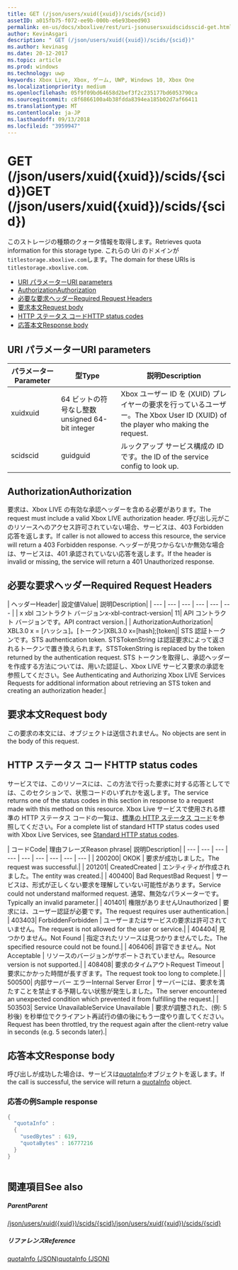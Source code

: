 ```yaml
---
title: GET (/json/users/xuid({xuid})/scids/{scid})
assetID: a015fb75-f072-ee9b-000b-e6e93beed903
permalink: en-us/docs/xboxlive/rest/uri-jsonusersxuidscidsscid-get.html
author: KevinAsgari
description: " GET (/json/users/xuid({xuid})/scids/{scid})"
ms.author: kevinasg
ms.date: 20-12-2017
ms.topic: article
ms.prod: windows
ms.technology: uwp
keywords: Xbox Live, Xbox, ゲーム, UWP, Windows 10, Xbox One
ms.localizationpriority: medium
ms.openlocfilehash: 05f9f09bd64658d2bef3f2c235177bd6053790ca
ms.sourcegitcommit: c8f6866100a4b38fdda8394ea185b02d7af66411
ms.translationtype: MT
ms.contentlocale: ja-JP
ms.lasthandoff: 09/13/2018
ms.locfileid: "3959947"
---
```

# <a name="get-jsonusersxuidxuidscidsscid"></a><span data-ttu-id="240ad-104">GET (/json/users/xuid({xuid})/scids/{scid})</span><span class="sxs-lookup"><span data-stu-id="240ad-104">GET (/json/users/xuid({xuid})/scids/{scid})</span></span>
<span data-ttu-id="240ad-105">このストレージの種類のクォータ情報を取得します。</span><span class="sxs-lookup"><span data-stu-id="240ad-105">Retrieves quota information for this storage type.</span></span> <span data-ttu-id="240ad-106">これらの Uri のドメインが`titlestorage.xboxlive.com`します。</span><span class="sxs-lookup"><span data-stu-id="240ad-106">The domain for these URIs is `titlestorage.xboxlive.com`.</span></span>
 
  * [<span data-ttu-id="240ad-107">URI パラメーター</span><span class="sxs-lookup"><span data-stu-id="240ad-107">URI parameters</span></span>](#ID4EX)
  * [<span data-ttu-id="240ad-108">Authorization</span><span class="sxs-lookup"><span data-stu-id="240ad-108">Authorization</span></span>](#ID4ECB)
  * [<span data-ttu-id="240ad-109">必要な要求ヘッダー</span><span class="sxs-lookup"><span data-stu-id="240ad-109">Required Request Headers</span></span>](#ID4ENB)
  * [<span data-ttu-id="240ad-110">要求本文</span><span class="sxs-lookup"><span data-stu-id="240ad-110">Request body</span></span>](#ID4EWC)
  * [<span data-ttu-id="240ad-111">HTTP ステータス コード</span><span class="sxs-lookup"><span data-stu-id="240ad-111">HTTP status codes</span></span>](#ID4EBD)
  * [<span data-ttu-id="240ad-112">応答本文</span><span class="sxs-lookup"><span data-stu-id="240ad-112">Response body</span></span>](#ID4EUAAC)
 
<a id="ID4EX"></a>

 
## <a name="uri-parameters"></a><span data-ttu-id="240ad-113">URI パラメーター</span><span class="sxs-lookup"><span data-stu-id="240ad-113">URI parameters</span></span>
 
| <span data-ttu-id="240ad-114">パラメーター</span><span class="sxs-lookup"><span data-stu-id="240ad-114">Parameter</span></span>| <span data-ttu-id="240ad-115">型</span><span class="sxs-lookup"><span data-stu-id="240ad-115">Type</span></span>| <span data-ttu-id="240ad-116">説明</span><span class="sxs-lookup"><span data-stu-id="240ad-116">Description</span></span>| 
| --- | --- | --- | 
| <span data-ttu-id="240ad-117">xuid</span><span class="sxs-lookup"><span data-stu-id="240ad-117">xuid</span></span>| <span data-ttu-id="240ad-118">64 ビットの符号なし整数</span><span class="sxs-lookup"><span data-stu-id="240ad-118">unsigned 64-bit integer</span></span>| <span data-ttu-id="240ad-119">Xbox ユーザー ID を (XUID) プレイヤーの要求を行っているユーザー。</span><span class="sxs-lookup"><span data-stu-id="240ad-119">The Xbox User ID (XUID) of the player who making the request.</span></span>| 
| <span data-ttu-id="240ad-120">scid</span><span class="sxs-lookup"><span data-stu-id="240ad-120">scid</span></span>| <span data-ttu-id="240ad-121">guid</span><span class="sxs-lookup"><span data-stu-id="240ad-121">guid</span></span>| <span data-ttu-id="240ad-122">ルックアップ サービス構成の ID です。</span><span class="sxs-lookup"><span data-stu-id="240ad-122">the ID of the service config to look up.</span></span>| 
  
<a id="ID4ECB"></a>

 
## <a name="authorization"></a><span data-ttu-id="240ad-123">Authorization</span><span class="sxs-lookup"><span data-stu-id="240ad-123">Authorization</span></span>
 
<span data-ttu-id="240ad-124">要求は、Xbox LIVE の有効な承認ヘッダーを含める必要があります。</span><span class="sxs-lookup"><span data-stu-id="240ad-124">The request must include a valid Xbox LIVE authorization header.</span></span> <span data-ttu-id="240ad-125">呼び出し元がこのリソースへのアクセス許可されていない場合、サービスは、403 Forbidden 応答を返します。</span><span class="sxs-lookup"><span data-stu-id="240ad-125">If caller is not allowed to access this resource, the service will return a 403 Forbidden response.</span></span> <span data-ttu-id="240ad-126">ヘッダーが見つからないか無効な場合は、サービスは、401 承認されていない応答を返します。</span><span class="sxs-lookup"><span data-stu-id="240ad-126">If the header is invalid or missing, the service will return a 401 Unauthorized response.</span></span> 
  
<a id="ID4ENB"></a>

 
## <a name="required-request-headers"></a><span data-ttu-id="240ad-127">必要な要求ヘッダー</span><span class="sxs-lookup"><span data-stu-id="240ad-127">Required Request Headers</span></span>
 
| <span data-ttu-id="240ad-128">ヘッダー</span><span class="sxs-lookup"><span data-stu-id="240ad-128">Header</span></span>| <span data-ttu-id="240ad-129">設定値</span><span class="sxs-lookup"><span data-stu-id="240ad-129">Value</span></span>| <span data-ttu-id="240ad-130">説明</span><span class="sxs-lookup"><span data-stu-id="240ad-130">Description</span></span>| 
| --- | --- | --- | --- | --- | --- | 
| <span data-ttu-id="240ad-131">x xbl コントラクト バージョン</span><span class="sxs-lookup"><span data-stu-id="240ad-131">x-xbl-contract-version</span></span>| <span data-ttu-id="240ad-132">1</span><span class="sxs-lookup"><span data-stu-id="240ad-132">1</span></span>| <span data-ttu-id="240ad-133">API コントラクト バージョンです。</span><span class="sxs-lookup"><span data-stu-id="240ad-133">API contract version.</span></span>| 
| <span data-ttu-id="240ad-134">Authorization</span><span class="sxs-lookup"><span data-stu-id="240ad-134">Authorization</span></span>| <span data-ttu-id="240ad-135">XBL3.0 x = [ハッシュ]。[トークン]</span><span class="sxs-lookup"><span data-stu-id="240ad-135">XBL3.0 x=[hash];[token]</span></span>| <span data-ttu-id="240ad-136">STS 認証トークンです。</span><span class="sxs-lookup"><span data-stu-id="240ad-136">STS authentication token.</span></span> <span data-ttu-id="240ad-137">STSTokenString は認証要求によって返されるトークンで置き換えられます。</span><span class="sxs-lookup"><span data-stu-id="240ad-137">STSTokenString is replaced by the token returned by the authentication request.</span></span> <span data-ttu-id="240ad-138">STS トークンを取得し、承認ヘッダーを作成する方法については、用いた認証し、Xbox LIVE サービス要求の承認を参照してください。</span><span class="sxs-lookup"><span data-stu-id="240ad-138">See Authenticating and Authorizing Xbox LIVE Services Requests for additional information about retrieving an STS token and creating an authorization header.</span></span>| 
  
<a id="ID4EWC"></a>

 
## <a name="request-body"></a><span data-ttu-id="240ad-139">要求本文</span><span class="sxs-lookup"><span data-stu-id="240ad-139">Request body</span></span>
 
<span data-ttu-id="240ad-140">この要求の本文には、オブジェクトは送信されません。</span><span class="sxs-lookup"><span data-stu-id="240ad-140">No objects are sent in the body of this request.</span></span>
  
<a id="ID4EBD"></a>

 
## <a name="http-status-codes"></a><span data-ttu-id="240ad-141">HTTP ステータス コード</span><span class="sxs-lookup"><span data-stu-id="240ad-141">HTTP status codes</span></span> 
 
<span data-ttu-id="240ad-142">サービスでは、このリソースには、この方法で行った要求に対する応答としてでは、このセクションで、状態コードのいずれかを返します。</span><span class="sxs-lookup"><span data-stu-id="240ad-142">The service returns one of the status codes in this section in response to a request made with this method on this resource.</span></span> <span data-ttu-id="240ad-143">Xbox Live サービスで使用される標準の HTTP ステータス コードの一覧は、[標準の HTTP ステータス コード](../../additional/httpstatuscodes.md)を参照してください。</span><span class="sxs-lookup"><span data-stu-id="240ad-143">For a complete list of standard HTTP status codes used with Xbox Live Services, see [Standard HTTP status codes](../../additional/httpstatuscodes.md).</span></span>
 
| <span data-ttu-id="240ad-144">コード</span><span class="sxs-lookup"><span data-stu-id="240ad-144">Code</span></span>| <span data-ttu-id="240ad-145">理由フレーズ</span><span class="sxs-lookup"><span data-stu-id="240ad-145">Reason phrase</span></span>| <span data-ttu-id="240ad-146">説明</span><span class="sxs-lookup"><span data-stu-id="240ad-146">Description</span></span>| 
| --- | --- | --- | --- | --- | --- | --- | --- | --- | 
| <span data-ttu-id="240ad-147">200</span><span class="sxs-lookup"><span data-stu-id="240ad-147">200</span></span>| <span data-ttu-id="240ad-148">OK</span><span class="sxs-lookup"><span data-stu-id="240ad-148">OK</span></span> | <span data-ttu-id="240ad-149">要求が成功しました。</span><span class="sxs-lookup"><span data-stu-id="240ad-149">The request was successful.</span></span>| 
| <span data-ttu-id="240ad-150">201</span><span class="sxs-lookup"><span data-stu-id="240ad-150">201</span></span>| <span data-ttu-id="240ad-151">Created</span><span class="sxs-lookup"><span data-stu-id="240ad-151">Created</span></span> | <span data-ttu-id="240ad-152">エンティティが作成されました。</span><span class="sxs-lookup"><span data-stu-id="240ad-152">The entity was created.</span></span>| 
| <span data-ttu-id="240ad-153">400</span><span class="sxs-lookup"><span data-stu-id="240ad-153">400</span></span>| <span data-ttu-id="240ad-154">Bad Request</span><span class="sxs-lookup"><span data-stu-id="240ad-154">Bad Request</span></span> | <span data-ttu-id="240ad-155">サービスは、形式が正しくない要求を理解していない可能性があります。</span><span class="sxs-lookup"><span data-stu-id="240ad-155">Service could not understand malformed request.</span></span> <span data-ttu-id="240ad-156">通常、無効なパラメーターです。</span><span class="sxs-lookup"><span data-stu-id="240ad-156">Typically an invalid parameter.</span></span>| 
| <span data-ttu-id="240ad-157">401</span><span class="sxs-lookup"><span data-stu-id="240ad-157">401</span></span>| <span data-ttu-id="240ad-158">権限がありません</span><span class="sxs-lookup"><span data-stu-id="240ad-158">Unauthorized</span></span> | <span data-ttu-id="240ad-159">要求には、ユーザー認証が必要です。</span><span class="sxs-lookup"><span data-stu-id="240ad-159">The request requires user authentication.</span></span>| 
| <span data-ttu-id="240ad-160">403</span><span class="sxs-lookup"><span data-stu-id="240ad-160">403</span></span>| <span data-ttu-id="240ad-161">Forbidden</span><span class="sxs-lookup"><span data-stu-id="240ad-161">Forbidden</span></span> | <span data-ttu-id="240ad-162">ユーザーまたはサービスの要求は許可されていません。</span><span class="sxs-lookup"><span data-stu-id="240ad-162">The request is not allowed for the user or service.</span></span>| 
| <span data-ttu-id="240ad-163">404</span><span class="sxs-lookup"><span data-stu-id="240ad-163">404</span></span>| <span data-ttu-id="240ad-164">見つかりません。</span><span class="sxs-lookup"><span data-stu-id="240ad-164">Not Found</span></span> | <span data-ttu-id="240ad-165">指定されたリソースは見つかりませんでした。</span><span class="sxs-lookup"><span data-stu-id="240ad-165">The specified resource could not be found.</span></span>| 
| <span data-ttu-id="240ad-166">406</span><span class="sxs-lookup"><span data-stu-id="240ad-166">406</span></span>| <span data-ttu-id="240ad-167">許容できません。</span><span class="sxs-lookup"><span data-stu-id="240ad-167">Not Acceptable</span></span> | <span data-ttu-id="240ad-168">リソースのバージョンがサポートされていません。</span><span class="sxs-lookup"><span data-stu-id="240ad-168">Resource version is not supported.</span></span>| 
| <span data-ttu-id="240ad-169">408</span><span class="sxs-lookup"><span data-stu-id="240ad-169">408</span></span>| <span data-ttu-id="240ad-170">要求のタイムアウト</span><span class="sxs-lookup"><span data-stu-id="240ad-170">Request Timeout</span></span> | <span data-ttu-id="240ad-171">要求にかかった時間が長すぎます。</span><span class="sxs-lookup"><span data-stu-id="240ad-171">The request took too long to complete.</span></span>| 
| <span data-ttu-id="240ad-172">500</span><span class="sxs-lookup"><span data-stu-id="240ad-172">500</span></span>| <span data-ttu-id="240ad-173">内部サーバー エラー</span><span class="sxs-lookup"><span data-stu-id="240ad-173">Internal Server Error</span></span> | <span data-ttu-id="240ad-174">サーバーには、要求を満たすことを禁止する予期しない状態が発生しました。</span><span class="sxs-lookup"><span data-stu-id="240ad-174">The server encountered an unexpected condition which prevented it from fulfilling the request.</span></span>| 
| <span data-ttu-id="240ad-175">503</span><span class="sxs-lookup"><span data-stu-id="240ad-175">503</span></span>| <span data-ttu-id="240ad-176">Service Unavailable</span><span class="sxs-lookup"><span data-stu-id="240ad-176">Service Unavailable</span></span> | <span data-ttu-id="240ad-177">要求が調整された、(例: 5 秒後) を秒単位でクライアント再試行の値の後にもう一度やり直してください。</span><span class="sxs-lookup"><span data-stu-id="240ad-177">Request has been throttled, try the request again after the client-retry value in seconds (e.g. 5 seconds later).</span></span>| 
  
<a id="ID4EUAAC"></a>

 
## <a name="response-body"></a><span data-ttu-id="240ad-178">応答本文</span><span class="sxs-lookup"><span data-stu-id="240ad-178">Response body</span></span>
 
<span data-ttu-id="240ad-179">呼び出しが成功した場合は、サービスは[quotaInfo](../../json/json-quota.md)オブジェクトを返します。</span><span class="sxs-lookup"><span data-stu-id="240ad-179">If the call is successful, the service will return a [quotaInfo](../../json/json-quota.md) object.</span></span> 
 
<a id="ID4ECBAC"></a>

 
### <a name="sample-response"></a><span data-ttu-id="240ad-180">応答の例</span><span class="sxs-lookup"><span data-stu-id="240ad-180">Sample response</span></span>
 

```cpp
{
  "quotaInfo" :
  {
    "usedBytes" : 619,
    "quotaBytes" : 16777216
  }
}
         
```

   
<a id="ID4EOBAC"></a>

 
## <a name="see-also"></a><span data-ttu-id="240ad-181">関連項目</span><span class="sxs-lookup"><span data-stu-id="240ad-181">See also</span></span>
 
<a id="ID4EQBAC"></a>

 
##### <a name="parent"></a><span data-ttu-id="240ad-182">Parent</span><span class="sxs-lookup"><span data-stu-id="240ad-182">Parent</span></span> 

[<span data-ttu-id="240ad-183">/json/users/xuid({xuid})/scids/{scid}</span><span class="sxs-lookup"><span data-stu-id="240ad-183">/json/users/xuid({xuid})/scids/{scid}</span></span>](uri-jsonusersxuidscidsscid.md)

  
<a id="ID4E1BAC"></a>

 
##### <a name="reference"></a><span data-ttu-id="240ad-184">リファレンス</span><span class="sxs-lookup"><span data-stu-id="240ad-184">Reference</span></span> 

[<span data-ttu-id="240ad-185">quotaInfo (JSON)</span><span class="sxs-lookup"><span data-stu-id="240ad-185">quotaInfo (JSON)</span></span>](../../json/json-quota.md)

   